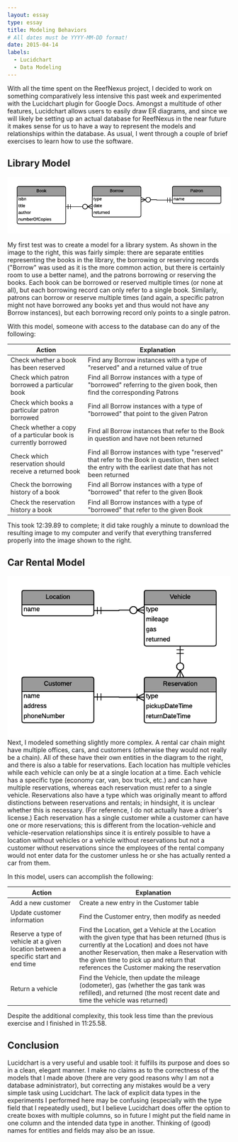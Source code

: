 ```yaml
---
layout: essay
type: essay
title: Modeling Behaviors
# All dates must be YYYY-MM-DD format!
date: 2015-04-14
labels:
  - Lucidchart
  - Data Modeling
---
```


With all the time spent on the ReefNexus project, I decided to work on something comparatively less intensive this past week and experimented with the Lucidchart plugin for Google Docs.  Amongst a multitude of other features, Lucidchart allows users to easily draw ER diagrams, and since we will likely be setting up an actual database for ReefNexus in the near future it makes sense for us to have a way to represent the models and relationships within the database.  As usual, I went through a couple of brief exercises to learn how to use the software.

## Library Model
<img class="ui image medium right floated rounded" src="/images/erd-library.png">

My first test was to create a model for a library system.  As shown in the image to the right, this was fairly simple: there are separate entities representing the books in the library, the borrowing or reserving records ("Borrow" was used as it is the more common action, but there is certainly room to use a better name), and the patrons borrowing or reserving the books.  Each book can be borrowed or reserved multiple times (or none at all), but each borrowing record can only refer to a single book.  Similarly, patrons can borrow or reserve multiple times (and again, a specific patron might not have borrowed any books yet and thus would not have any Borrow instances), but each borrowing record only points to a single patron.  

With this model, someone with access to the database can do any of the following:

Action | Explanation 
-------|------------
Check whether a book has been reserved | Find any Borrow instances with a type of "reserved" and a returned value of true
Check which patron borrowed a particular book | Find all Borrow instances with a type of "borrowed" referring to the given book, then find the corresponding Patrons
Check which books a particular patron borrowed | Find all Borrow instances with a type of "borrowed" that point to the given Patron
Check whether a copy of a particular book is currently borrowed | Find all Borrow instances that refer to the Book in question and have not been returned 
Check which reservation should receive a returned book | Find all Borrow instances with type "reserved" that refer to the Book in question, then select the entry with the earliest date that has not been returned
Check the borrowing history of a book | Find all Borrow instances with a type of "borrowed" that refer to the given Book
Check the reservation history a book | Find all Borrow instances with a type of "borrowed" that refer to the given Book

This took 12:39.89 to complete; it did take roughly a minute to download the resulting image to my computer and verify that everything transferred properly into the image shown to the right.  


## Car Rental Model
<img class="ui image medium right floated rounded" src="/images/ERD-CarRental - ERD.png">
Next, I modeled something slightly more complex.  A rental car chain might have multiple offices, cars, and customers (otherwise they would not really be a chain).  All of these have their own entities in the diagram to the right, and there is also a table for reservations.  Each location has multiple vehicles while each vehicle can only be at a single location at a time.  Each vehicle has a specific type (economy car, van, box truck, etc.) and can have multiple reservations, whereas each reservation must refer to a single vehicle.  Reservations also have a type which was originally meant to afford distinctions between reservations and rentals; in hindsight, it is unclear whether this is necessary.  (For reference, I do not actually have a driver's license.)  Each reservation has a single customer while a customer can have one or more reservations; this is different from the location-vehicle and vehicle-reservation relationships since it is entirely possible to have a location without vehicles or a vehicle without reservations but not a customer without reservations since the employees of the rental company would not enter data for the customer unless he or she has actually rented a car from them. 

In this model, users can accomplish the following:

Action | Explanation
-------|------------
Add a new customer | Create a new entry in the Customer table
Update customer information | Find the Customer entry, then modify as needed
Reserve a type of vehicle at a given location between a specific start and end time | Find the Location, get a Vehicle at the Location with the given type that has been returned (thus is currently at the Location) and does not have another Reservation, then make a Reservation with the given time to pick up and return that references the Customer making the reservation
Return a vehicle | Find the Vehicle, then update the mileage (odometer), gas (whether the gas tank was refilled), and returned (the most recent date and time the vehicle was returned)

Despite the additional complexity, this took less time than the previous exercise and I finished in 11:25.58.  

## Conclusion
Lucidchart is a very useful and usable tool: it fulfills its purpose and does so in a clean, elegant manner.  I make no claims as to the correctness of the models that I made above (there are very good reasons why I am not a database administrator), but correcting any mistakes would be a very simple task using Lucidchart.   The lack of explicit data types in the experiments I performed here may be confusing (especially with the type field that I repeatedly used), but I believe Lucidchart does offer the option to create boxes with multiple columns, so in future I might put the field name in one column and the intended data type in another.  Thinking of (good) names for entities and fields may also be an issue.